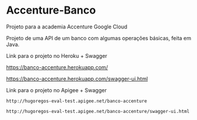 # Accenture-Banco
Projeto para a academia Accenture Google Cloud


Projeto de uma API de um banco com algumas operações básicas, feita em Java.

Link para o projeto no Heroku + Swagger

https://banco-accenture.herokuapp.com/

https://banco-accenture.herokuapp.com/swagger-ui.html

Link para o projeto no Apigee + Swagger

	http://hugoregos-eval-test.apigee.net/banco-accenture

	http://hugoregos-eval-test.apigee.net/banco-accenture/swagger-ui.html
